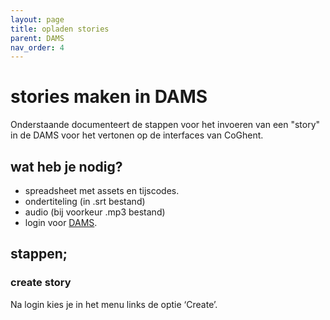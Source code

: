 ```yaml
---
layout: page
title: opladen stories
parent: DAMS
nav_order: 4
---
```


# stories maken in DAMS
Onderstaande documenteert de stappen voor het invoeren van een "story" in de DAMS voor het vertonen op de interfaces van CoGhent. 

## wat heb je nodig? 
- spreadsheet met assets en tijscodes. 
- ondertiteling (in .srt bestand)
- audio (bij voorkeur .mp3 bestand)
- login voor [DAMS](https://dams.collectie.gent).

## stappen; 
### create story 
Na login kies je in het menu links de optie ‘Create’.







